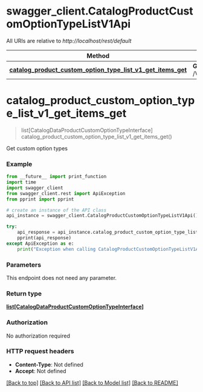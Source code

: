 # swagger_client.CatalogProductCustomOptionTypeListV1Api

All URIs are relative to *http://localhost/rest/default*

Method | HTTP request | Description
------------- | ------------- | -------------
[**catalog_product_custom_option_type_list_v1_get_items_get**](CatalogProductCustomOptionTypeListV1Api.md#catalog_product_custom_option_type_list_v1_get_items_get) | **GET** /V1/products/options/types | 


# **catalog_product_custom_option_type_list_v1_get_items_get**
> list[CatalogDataProductCustomOptionTypeInterface] catalog_product_custom_option_type_list_v1_get_items_get()



Get custom option types

### Example 
```python
from __future__ import print_function
import time
import swagger_client
from swagger_client.rest import ApiException
from pprint import pprint

# create an instance of the API class
api_instance = swagger_client.CatalogProductCustomOptionTypeListV1Api()

try: 
    api_response = api_instance.catalog_product_custom_option_type_list_v1_get_items_get()
    pprint(api_response)
except ApiException as e:
    print("Exception when calling CatalogProductCustomOptionTypeListV1Api->catalog_product_custom_option_type_list_v1_get_items_get: %s\n" % e)
```

### Parameters
This endpoint does not need any parameter.

### Return type

[**list[CatalogDataProductCustomOptionTypeInterface]**](CatalogDataProductCustomOptionTypeInterface.md)

### Authorization

No authorization required

### HTTP request headers

 - **Content-Type**: Not defined
 - **Accept**: Not defined

[[Back to top]](#) [[Back to API list]](../README.md#documentation-for-api-endpoints) [[Back to Model list]](../README.md#documentation-for-models) [[Back to README]](../README.md)

